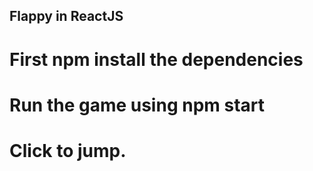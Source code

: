 ## Flappy in ReactJS


# First npm install the dependencies
# Run the game using npm start
# Click to jump.
